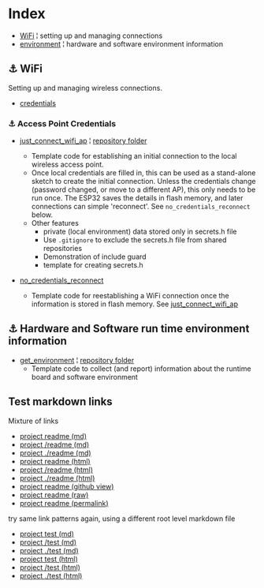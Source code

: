 # Index

* [WiFi](#link_wifi) ¦ setting up and managing connections
* [environment](#link_environment) ¦ hardware and software environment information

<!--
* [Link](#link_link)
## <a name="link_link">⚓</a> Link
-->

## <a name="link_wifi">⚓</a> WiFi

Setting up and managing wireless connections.

* [credentials](#link_ap_credentials)

<!--
* [Link](#link_link)
### <a name="link_link">⚓</a> Link
-->

### <a name="link_ap_credentials">⚓</a> Access Point Credentials

* [just_connect_wifi_ap](just_connect_wifi_ap/) ¦ [repository folder](https://github.com/mMerlin/esduino/tree/main/just_connect_wifi_ap/)
  * Template code for establishing an initial connection to the local wireless access point.
  * Once local credentials are filled in, this can be used as a stand-alone sketch to create the initial connection. Unless the credentials change (password changed, or move to a different AP), this only needs to be run once. The ESP32 saves the details in flash memory, and later connections can simple 'reconnect'. See `no_credentials_reconnect` below.
  * Other features
    * private (local environment) data stored only in secrets.h file
    * Use `.gitignore` to exclude the secrets.h file from shared repositories
    * Demonstration of include guard
    * template for creating secrets.h

* [no_credentials_reconnect](no_credentials_reconnect/)
  * Template code for reestablishing a WiFi connection once the information is stored in flash memory. See [just_connect_wifi_ap](just_connect_wifi_ap/)

## <a name="link_environment">⚓</a> Hardware and Software run time environment information

* [get_environment](get_environment/) ¦ [repository folder](https://github.com/mMerlin/esduino/tree/main/get_environment/)
  * Template code to collect (and report) information about the runtime board and software environment

## Test markdown links

Mixture of links

* [project readme (md)](README.md)
* [project /readme (md)](/README.md)
* [project ./readme (md)](./README.md)
* [project readme (html)](README.html)
* [project /readme (html)](/README.html)
* [project ./readme (html)](./README.html)
* [project readme (github view)](https://github.com/mMerlin/esduino/tree/main/README.md)
* [project readme (raw)](https://raw.githubusercontent.com/mMerlin/esduino/main/README.md)
* [project readme (permalink)](https://github.com/mMerlin/esduino/blob/36bd463b6a2ce10fee4f31a0a6bc662df04daf7f/README.md)

try same link patterns again, using a different root level markdown file

* [project test (md)](test.md)
* [project /test (md)](/test.md)
* [project ./test (md)](./test.md)
* [project test (html)](test.html)
* [project /test (html)](/test.html)
* [project ./test (html)](./test.html)
